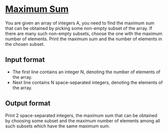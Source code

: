 # [Maximum Sum][link]

You are given an array of integers A, you need to find the maximum sum that can be obtained by picking some non-empty subset of the array. If there are many such non-empty subsets, choose the one with the maximum number of elements. Print the maximum sum and the number of elements in the chosen subset.

## Input format

- The first line contains an integer N, denoting the number of elements of the array.
- Next line contains N space-separated integers, denoting the elements of the array.

## Output format

Print 2 space-separated integers, the maximum sum that can be obtained by choosing some subset and the maximum number of elements among all such subsets which have the same maximum sum.

[link]: https://www.hackerearth.com/practice/algorithms/searching/linear-search/practice-problems/algorithm/maximum-sum-4-f8d12458/
